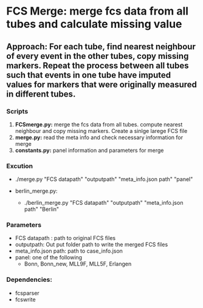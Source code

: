 # FCS Merge: merge fcs data from all tubes and calculate missing value
## Approach: For each tube, find nearest neighbour of every event in the other tubes, copy missing markers. Repeat the process between all tubes such that events in one tube have imputed values for markers that were originally measured in different tubes.

### Scripts
1. **FCSmerge.py:** merge the fcs data from all tubes. compute nearest neighbour and copy missing markers. Create a sinlge larege FCS file
2. **merge.py:** read the meta info and check necessary information for merge
3. **constants.py:** panel information and parameters for merge

### Excution
* ./merge.py "FCS datapath" "outputpath" "meta_info.json path" "panel"
	
* berlin_merge.py:
   * ./berlin_merge.py "FCS datapath" "outputpath" "meta_info.json path" "Berlin"

### Parameters
* FCS datapath : path to original FCS files
* outputpath: Out put folder path to write the merged FCS files
* meta_info.json path: path to case_info.json
* panel: one of the following
	* Bonn, Bonn_new, MLL9F, MLL5F, Erlangen

### Dependencies:
* fcsparser
* fcswrite
